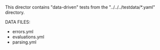 This director contains "data-driven" tests from the "../../../testdata/*.yaml" directory.

DATA FILES:

* errors.yml
* evaluations.yml
* parsing.yml
